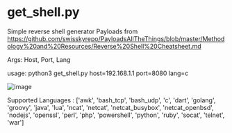# get_shell.py
Simple reverse shell generator
Payloads from https://github.com/swisskyrepo/PayloadsAllTheThings/blob/master/Methodology%20and%20Resources/Reverse%20Shell%20Cheatsheet.md

Args: Host, Port, Lang

usage: python3 get_shell.py host=192.168.1.1 port=8080 lang=c

![image](https://user-images.githubusercontent.com/49540886/146590906-bde47db6-01ef-4689-ba3e-e4083785bcd4.png)

Supported Languages : ['awk', 'bash_tcp', 'bash_udp', 'c', 'dart', 'golang', 'groovy', 'java', 'lua', 'ncat', 'netcat', 'netcat_busybox', 'netcat_openbsd', 'nodejs', 'openssl', 'perl', 'php', 'powershell', 'python', 'ruby', 'socat', 'telnet', 'war']

